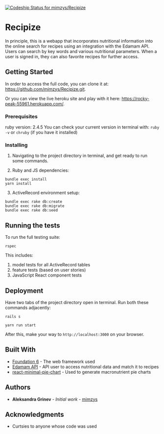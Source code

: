 [![Codeship Status for mimzys/Recipize](https://app.codeship.com/projects/f090d3a0-15e9-0137-672b-429b16ef079e/status?branch=master)](https://app.codeship.com/projects/327813)
# Recipize

In principle, this is a webapp that incorporates nutritional information into the online search for recipes using an integration with the Edamam API. Users can search by key words and various nutritional parameters. When a user is signed in, they can also favorite recipes for further access.

## Getting Started

In order to access the full code, you can clone it at: https://github.com/mimzys/Recipize.git.

Or you can view the live heroku site and play with it here: https://rocky-peak-55961.herokuapp.com/.

### Prerequisites

ruby version: 2.4.5
  You can check your current version in terminal with: ```ruby -v``` or ```chruby``` (if you have it installed)

### Installing

1. Navigating to the project directory in terminal, and get ready to run some commands.

2. Ruby and JS dependencies:  
```
bundle exec install
yarn install
```

3. ActiveRecord environment setup:
```
bundle exec rake db:create
bundle exec rake db:migrate
bundle exec rake db:seed
```

## Running the tests

To run the full testing suite:
```
rspec
```
This includes:
1. model tests for all ActiveRecord tables
2. feature tests (based on user stories)
3. JavaScript React component tests

## Deployment

Have two tabs of the project directory open in terminal.
Run both these commands adjacently:
```
rails s
```
```
yarn run start
```
After this, make your way to ```http://localhost:3000``` on your browser.

## Built With

* [Foundation 6](https://foundation.zurb.com/sites.html) - The web framework used
* [Edamam API](https://www.edamam.com/) - API user to access nutritional data and match it to recipes
* [react-minimal-pie-chart](https://www.npmjs.com/package/react-minimal-pie-chart) - Used to generate macronutrient pie charts

## Authors

* **Aleksandra Grinev** - *Initial work* - [mimzys](https://github.com/mimzys)


## Acknowledgments

* Curtsies to anyone whose code was used
